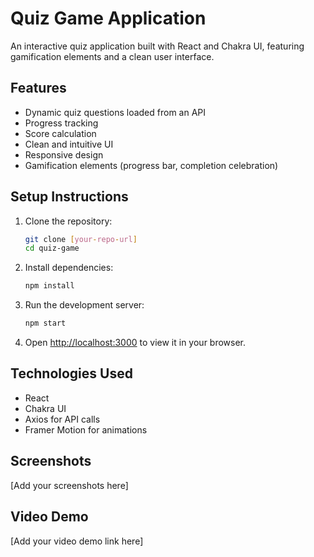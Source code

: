 # Quiz Game Application

An interactive quiz application built with React and Chakra UI, featuring gamification elements and a clean user interface.

## Features

- Dynamic quiz questions loaded from an API
- Progress tracking
- Score calculation
- Clean and intuitive UI
- Responsive design
- Gamification elements (progress bar, completion celebration)

## Setup Instructions

1. Clone the repository:
   ```bash
   git clone [your-repo-url]
   cd quiz-game
   ```

2. Install dependencies:
   ```bash
   npm install
   ```

3. Run the development server:
   ```bash
   npm start
   ```

4. Open [http://localhost:3000](http://localhost:3000) to view it in your browser.

## Technologies Used

- React
- Chakra UI
- Axios for API calls
- Framer Motion for animations

## Screenshots

[Add your screenshots here]

## Video Demo

[Add your video demo link here] 